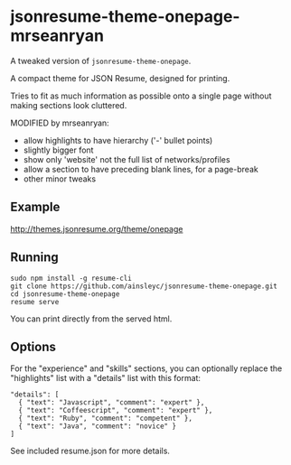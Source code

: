 # jsonresume-theme-onepage-mrseanryan

A tweaked version of `jsonresume-theme-onepage`.

A compact theme for JSON Resume, designed for printing.

Tries to fit as much information as possible onto a single page without making sections look cluttered.

MODIFIED by mrseanryan:

- allow highlights to have hierarchy ('-' bullet points)
- slightly bigger font
- show only 'website' not the full list of networks/profiles
- allow a section to have preceding blank lines, for a page-break
- other minor tweaks

## Example

http://themes.jsonresume.org/theme/onepage

## Running

```
sudo npm install -g resume-cli
git clone https://github.com/ainsleyc/jsonresume-theme-onepage.git
cd jsonresume-theme-onepage
resume serve
```
You can print directly from the served html.

## Options

For the "experience" and "skills" sections, you can optionally replace the "highlights" list with a "details" list with this format:

```
"details": [
  { "text": "Javascript", "comment": "expert" },
  { "text": "Coffeescript", "comment": "expert" },
  { "text": "Ruby", "comment": "competent" },
  { "text": "Java", "comment": "novice" }
]
```

See included resume.json for more details.

